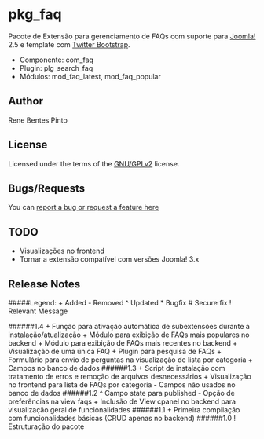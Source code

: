 pkg_faq
=============

Pacote de Extensão para gerenciamento de FAQs com suporte para [Joomla!](www.joomla.org) 2.5 e template com [Twitter Bootstrap](www.getbootstrap.com).

* Componente: com_faq
* Plugin: plg_search_faq
* Módulos: mod_faq_latest, mod_faq_popular

Author
------

Rene Bentes Pinto

License
--------

Licensed under the terms of the [GNU/GPLv2](http://www.gnu.org/licenses/gpl-2.0.html) license.

Bugs/Requests
-------------

You can [report a bug or request a feature here](http://github.com/renebentes/pkg_faq/issues)

TODO
----
* Visualizações no frontend
* Tornar a extensão compatível com versões Joomla! 3.x

Release Notes
-------------

#####Legend:
	+ Added
	- Removed
	^ Updated
	* Bugfix
	# Secure fix
	! Relevant Message

######1.4
	+ Função para ativação automática de subextensões durante a instalação/atualização
	+ Módulo para exibição de FAQs mais populares no backend
	+ Módulo para exibição de FAQs mais recentes no backend
	+ Visualização de uma única FAQ
	+ Plugin para pesquisa de FAQs
	+ Formulário para envio de perguntas na visualização de lista por categoria
	+ Campos no banco de dados
######1.3
	+ Script de instalação com tratamento de erros e remoção de arquivos desnecessários
	+ Visualização no frontend para lista de FAQs por categoria
	- Campos não usados no banco de dados
######1.2
	^ Campo state para published
	- Opção de preferências na view faqs
	+ Inclusão de View cpanel no backend para visualização geral de funcionalidades
######1.1
	+ Primeira compilação com funcionalidades básicas (CRUD apenas no backend)
######1.0
	! Estruturação do pacote
